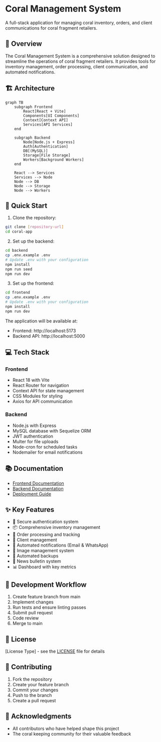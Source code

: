 # Coral Management System

A full-stack application for managing coral inventory, orders, and client communications for coral fragment retailers.

## 🌊 Overview

The Coral Management System is a comprehensive solution designed to streamline the operations of coral fragment retailers. It provides tools for inventory management, order processing, client communication, and automated notifications.

## 🏗 Architecture

```mermaid
graph TB
    subgraph Frontend
        React[React + Vite]
        Components[UI Components]
        Context[Context API]
        Services[API Services]
    end
    
    subgraph Backend
        Node[Node.js + Express]
        Auth[Authentication]
        DB[(MySQL)]
        Storage[File Storage]
        Workers[Background Workers]
    end
    
    React --> Services
    Services --> Node
    Node --> DB
    Node --> Storage
    Node --> Workers
```

## 🚀 Quick Start

1. Clone the repository:
```bash
git clone [repository-url]
cd coral-app
```

2. Set up the backend:
```bash
cd backend
cp .env.example .env
# Update .env with your configuration
npm install
npm run seed
npm run dev
```

3. Set up the frontend:
```bash
cd frontend
cp .env.example .env
# Update .env with your configuration
npm install
npm run dev
```

The application will be available at:
- Frontend: http://localhost:5173
- Backend API: http://localhost:5000

## 💻 Tech Stack

### Frontend
- React 18 with Vite
- React Router for navigation
- Context API for state management
- CSS Modules for styling
- Axios for API communication

### Backend
- Node.js with Express
- MySQL database with Sequelize ORM
- JWT authentication
- Multer for file uploads
- Node-cron for scheduled tasks
- Nodemailer for email notifications

## 📚 Documentation

- [Frontend Documentation](./frontend/README.md)
- [Backend Documentation](./backend/README.md)
- [Deployment Guide](./backend/DEPLOYMENT.md)

## ✨ Key Features

- 🔐 Secure authentication system
- 📦 Comprehensive inventory management
- 🛒 Order processing and tracking
- 👥 Client management
- 📨 Automated notifications (Email & WhatsApp)
- 📸 Image management system
- 💾 Automated backups
- 📢 News bulletin system
- 📊 Dashboard with key metrics

## 🔧 Development Workflow

1. Create feature branch from main
2. Implement changes
3. Run tests and ensure linting passes
4. Submit pull request
5. Code review
6. Merge to main

## 📝 License

[License Type] - see the [LICENSE](LICENSE) file for details

## 👥 Contributing

1. Fork the repository
2. Create your feature branch
3. Commit your changes
4. Push to the branch
5. Create a pull request

## 🙏 Acknowledgments

- All contributors who have helped shape this project
- The coral keeping community for their valuable feedback
